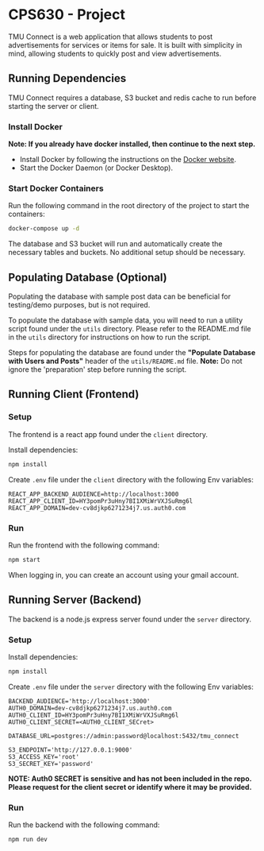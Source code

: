 # CPS630 - Project

TMU Connect is a web application that allows students to post advertisements for services or items for sale. It is built
with simplicity in mind, allowing students to quickly post and view advertisements.

## Running Dependencies
TMU Connect requires a database, S3 bucket and redis cache to run before starting the server or client. 

### Install Docker
**Note: If you already have docker installed, then continue to the next step.**

- Install Docker by following the instructions on the [Docker website](https://docs.docker.com/get-docker/).
- Start the Docker Daemon (or Docker Desktop).

### Start Docker Containers
Run the following command in the root directory of the project to start the containers:
```bash
docker-compose up -d
```
The database and S3 bucket will run and automatically create the necessary tables and buckets. No additional setup
should be necessary.

## Populating Database (Optional)
Populating the database with sample post data can be beneficial for testing/demo purposes, but is not required.

To populate the database with sample data, you will need to run a utility script found under the `utils` directory.
Please refer to the README.md file in the `utils` directory for instructions on how to run the script.

Steps for populating the database are found under the **"Populate Database with Users and Posts"** header of the 
`utils/README.md` file.
**Note:** Do not ignore the 'preparation' step before running the script.

## Running Client (Frontend)

### Setup
The frontend is a react app found under the `client` directory.

Install dependencies:
```bash
npm install
```

Create `.env` file under the `client` directory with the following Env variables:
```
REACT_APP_BACKEND_AUDIENCE=http://localhost:3000
REACT_APP_CLIENT_ID=HY3pomPr3uHny7BI1XMiWrVXJSuRmg6l
REACT_APP_DOMAIN=dev-cv8djkp6271234j7.us.auth0.com
```

### Run

Run the frontend with the following command:
```bash
npm start
```

When logging in, you can create an account using your gmail account.

## Running Server (Backend)
The backend is a node.js express server found under the `server` directory.

### Setup

Install dependencies:
```bash
npm install
```

Create `.env` file under the `server` directory with the following Env variables:
```
BACKEND_AUDIENCE='http://localhost:3000'
AUTH0_DOMAIN=dev-cv8djkp6271234j7.us.auth0.com
AUTH0_CLIENT_ID=HY3pomPr3uHny7BI1XMiWrVXJSuRmg6l
AUTH0_CLIENT_SECRET=<AUTH0_CLIENT_SECret>

DATABASE_URL=postgres://admin:password@localhost:5432/tmu_connect

S3_ENDPOINT='http://127.0.0.1:9000'
S3_ACCESS_KEY='root'
S3_SECRET_KEY='password'
```
**NOTE: Auth0 SECRET is sensitive and has not been included in the repo. Please request for the client secret or
identify where it may be provided.**

### Run

Run the backend with the following command:
```bash
npm run dev
```
